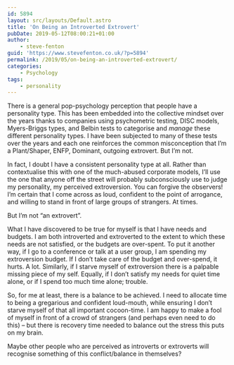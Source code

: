 ```yaml
---
id: 5894
layout: src/layouts/Default.astro
title: 'On Being an Introverted Extrovert'
pubDate: 2019-05-12T08:00:21+01:00
author:
    - steve-fenton
guid: 'https://www.stevefenton.co.uk/?p=5894'
permalink: /2019/05/on-being-an-introverted-extrovert/
categories:
    - Psychology
tags:
    - personality
---
```


There is a general pop-psychology perception that people have a personality type. This has been embedded into the collective mindset over the years thanks to companies using psychometric testing, DISC models, Myers-Briggs types, and Belbin tests to categorise and *manage* these different personality types. I have been subjected to many of these tests over the years and each one reinforces the common misconception that I’m a Plant/Shaper, ENFP, Dominant, outgoing extrovert. But I’m not.

In fact, I doubt I have a consistent personality type at all. Rather than contextualise this with one of the much-abused corporate models, I’ll use the one that anyone off the street will probably subconsciously use to judge my personality, my perceived extroversion. You can forgive the observers! I’m certain that I come across as loud, confident to the point of arrogance, and willing to stand in front of large groups of strangers. At times.

But I’m not “an extrovert”.

What I have discovered to be true for myself is that I have needs and budgets. I am both introverted and extroverted to the extent to which these needs are not satisfied, or the budgets are over-spent. To put it another way, if I go to a conference or talk at a user group, I am spending my extroversion budget. If I don’t take care of the budget and over-spend, it hurts. A lot. Similarly, if I starve myself of extroversion there is a palpable missing piece of my self. Equally, if I don’t satisfy my needs for quiet time alone, or if I spend too much time alone; trouble.

So, for me at least, there is a balance to be achieved. I need to allocate time to being a gregarious and confident loud-mouth, while ensuring I don’t starve myself of that all important cocoon-time. I am happy to make a fool of myself in front of a crowd of strangers (and perhaps even need to do this) – but there is recovery time needed to balance out the stress this puts on my brain.

Maybe other people who are perceived as introverts or extroverts will recognise something of this conflict/balance in themselves?